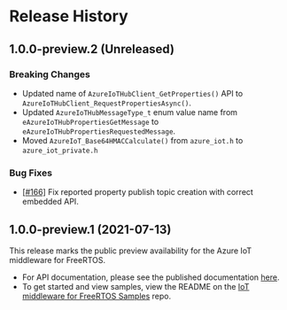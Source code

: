 # Release History

## 1.0.0-preview.2 (Unreleased)

### Breaking Changes

- Updated name of `AzureIoTHubClient_GetProperties()` API to `AzureIoTHubClient_RequestPropertiesAsync()`.
- Updated `AzureIoTHubMessageType_t` enum value name from `eAzureIoTHubPropertiesGetMessage` to `eAzureIoTHubPropertiesRequestedMessage`.
- Moved `AzureIoT_Base64HMACCalculate()` from `azure_iot.h` to `azure_iot_private.h`

### Bug Fixes

- [[#166]](https://github.com/Azure/azure-iot-middleware-freertos/pull/166) Fix reported property publish topic creation with correct embedded API.

## 1.0.0-preview.1 (2021-07-13)

This release marks the public preview availability for the Azure IoT middleware for FreeRTOS.

- For API documentation, please see the published documentation [here](https://azure.github.io/azure-iot-middleware-freertos/).
- To get started and view samples, view the README on the [IoT middleware for FreeRTOS Samples](https://github.com/Azure-Samples/iot-middleware-freertos-samples) repo.
